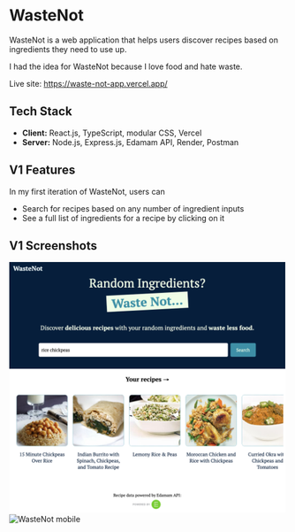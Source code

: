 # WasteNot

WasteNot is a web application that helps users discover recipes based on ingredients they need to use up. 

I had the idea for WasteNot because I love food and hate waste.

Live site: https://waste-not-app.vercel.app/

## Tech Stack
- **Client:** React.js, TypeScript, modular CSS, Vercel
- **Server:** Node.js, Express.js, Edamam API, Render, Postman

## V1 Features
In my first iteration of WasteNot, users can
- Search for recipes based on any number of ingredient inputs
- See a full list of ingredients for a recipe by clicking on it

## V1 Screenshots
<img src="./client/public/screenshots/v1-waste-not-desktop-home.png" width="500" alt="WasteNot desktop">

<img src="./client/public/screenshots/v1-waste-not-mobile-recipie.png" width="250" alt="WasteNot mobile">
